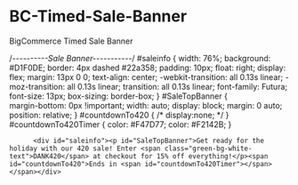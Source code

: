 # BC-Timed-Sale-Banner
BigCommerce Timed Sale Banner


/*----------Sale Banner-----------*/
#saleinfo {
	width: 76%;
	background: #D1F0DE;
	border: 4px dashed #22a358;
	padding: 10px;
	float: right;
	display: flex;
	margin: 13px 0 0;
	text-align: center;
	-webkit-transition: all 0.13s linear;
	-moz-transition: all 0.13s linear;
	transition: all 0.13s linear;
	font-family: Futura;
	font-size: 13px;
	box-sizing: border-box;
}
#SaleTopBanner {	
	margin-bottom: 0px !important;
	width: auto;
	display: block;
	margin: 0 auto;
	position: relative;
}
#countdownTo420 {
/* 	display:none; */
}
#countdownTo420Timer {
	color: #F47D77;
	color: #F2142B;
}



          <div id="saleinfo"><p id="SaleTopBanner">Get ready for the holiday with our 420 sale! Enter <span class="green-bg-white-text">DANK420</span> at checkout for 15% off everything!</p><span id="countdownTo420">Ends in <span id="countdownTo420Timer"></span></span></div>
<script src="http://cdn5.bigcommerce.com/s-ss4br/templates/__custom/js/countdown.js?t=1429550690"></script>
<script type="text/javascript">
        // use countdown timer plugin to set the "countown to sale's end" clock 
        function setSaleTimer() {
            $('#countdownTo420Timer').countdown('2015/04/21', function(event) {
                $(this).html(event.strftime('%D days %H:%M:%S'));
            }).on('finish', function() {
                $('#saleinfo').remove();
            });
            //$('#countdownTo420').hide();
        }

        var saleInfoDiv = $('#saleinfo');
    
        // get the width of main content area and set the saleinfo banner to this width
        function getContentWidth() {
            var mainContentWidth = ($('.main #LayoutColumn1.Content').innerWidth()) - 1;
            saleInfoDiv.css('width', mainContentWidth)
        }
    
        //attach fade to the scroll event of the window object
        $(window).scroll(function () {
            var height = $('body').height();
            var scrollTop = $('body').scrollTop();
            var opacity = 1;
    
            // do some math here, setting up the scroll-fade condition
            if(scrollTop > 1) {
                opacity = 0.0;
            }
            //set the opacity of .saleinfo div
            saleInfoDiv.css('opacity', opacity);
        });

        // get the main content width again every time the browser window is resized and set the new width
        function widthOnResize() {
            $(window).bind("resize", function(){
                getContentWidth();
            });
        }
    $(document).ready(function() {
        setSaleTimer();
        getContentWidth();
        widthOnResize();
    });
</script>
